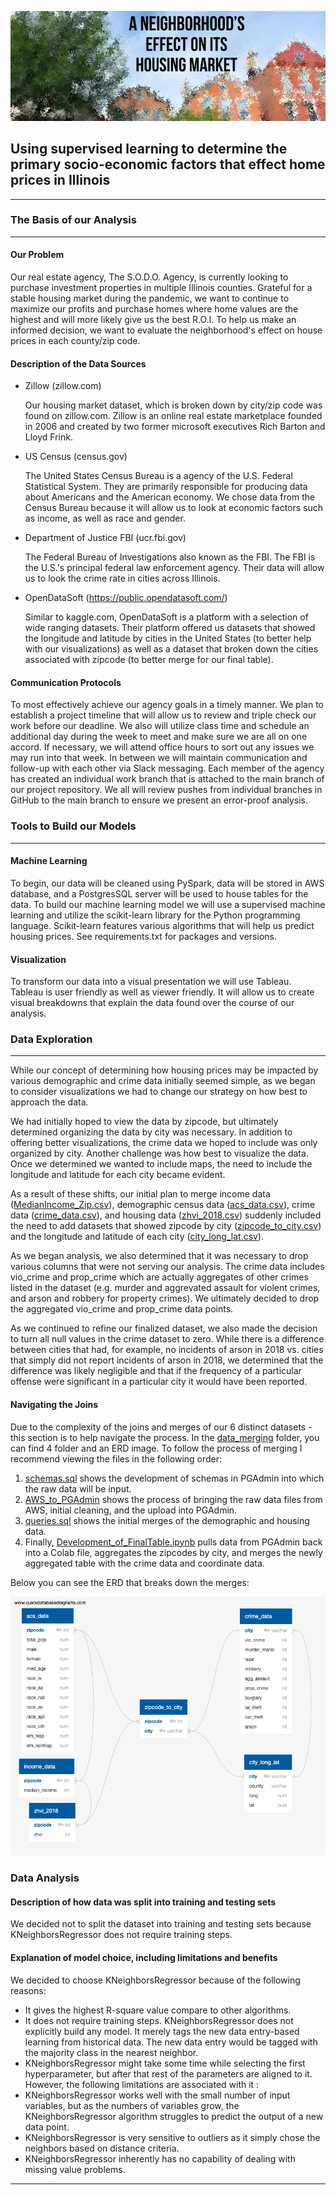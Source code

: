 ![Title Image](resources/title_image.jpg)

## Using supervised learning to determine the primary socio-economic factors that effect home prices in Illinois
---


### The Basis of our Analysis
***

#### Our Problem
Our real estate agency, The S.O.D.O. Agency, is currently looking to purchase investment properties in multiple Illinois counties. Grateful for a stable housing market during the pandemic, we want to continue to maximize our profits and purchase homes where home values are the highest and will more likely give us the best R.O.I. To help us make an informed decision, we want to evaluate the neighborhood's effect on house prices in each county/zip code.

#### Description of the Data Sources
- Zillow (zillow.com)

  Our housing market dataset, which is broken down by city/zip code was found on zillow.com. Zillow is an online real estate marketplace founded in 2006 and created by two       former microsoft executives Rich Barton and Lloyd Frink.
  
- US Census (census.gov)

  The United States Census Bureau is a agency of the U.S. Federal Statistical System. They are primarily responsible for producing data about Americans and the American           economy. We chose data from the Census Bureau because it will allow us to look at economic factors such as income, as well as race and gender.
  
- Department of Justice FBI (ucr.fbi.gov)

  The Federal Bureau of Investigations also known as the FBI. The FBI is the U.S.'s principal federal law enforcement agency. Their data will allow us to look the crime rate in cities across Illinois. 
  
- OpenDataSoft (https://public.opendatasoft.com/)

  Similar to kaggle.com, OpenDataSoft is a platform with a selection of wide ranging datasets. Their platform offered us datasets that showed the longitude and latitude by cities in the United States (to better help with our visualizations) as well as a dataset that broken down the cities associated with zipcode (to better merge for our final table).
  
  
  
#### Communication Protocols
To most effectively achieve our agency goals in a timely manner. We plan to establish a project timeline that will allow us to review and triple check our work before our deadline. We also will utilize class time and schedule an additional day during the week to meet and make sure we are all on one accord. If necessary, we will attend office hours to sort out any issues we may run into that week. In between we will maintain communication and follow-up with each other via Slack messaging. 
Each member of the agency has created an individual work branch that is attached to the main branch of our project repository. We all will review pushes from individual branches in GitHub to the main branch to ensure we present an error-proof analysis.



### Tools to Build our Models 
***

#### Machine Learning
To begin, our data will be cleaned using PySpark, data will be stored in AWS database, and a PostgresSQL server will be used to house tables for the data. To build our machine learning model we will use a supervised machine learning and utilize the scikit-learn library for the Python programming language. Scikit-learn features various algorithms that will help us predict housing prices. See requirements.txt for packages and versions.

#### Visualization 
To transform our data into a visual presentation we will use Tableau. Tableau is user friendly as well as viewer friendly. It will allow us to create visual breakdowns that explain the data found over the course of our analysis. 

### Data Exploration
***
While our concept of determining how housing prices may be impacted by various demographic and crime data initially seemed simple, as we began to consider visualizations we had to change our strategy on how best to approach the data.

We had initially hoped to view the data by zipcode, but ultimately determined organizing the data by city was necessary. In addition to offering better visualizations, the crime data we hoped to include was only organized by city. Another challenge was how best to visualize the data. Once we determined we wanted to include maps, the need to include the longitude and latitude for each city became evident.

As a result of these shifts, our initial plan to merge income data ([MedianIncome_Zip.csv](https://github.com/sonjaynicolay/Final_Project/blob/liviblocker/raw_data/MedianIncome_Zip.csv)), demographic census data ([acs_data.csv](https://github.com/sonjaynicolay/Final_Project/blob/liviblocker/raw_data/acs_data.csv)), crime data ([crime_data.csv](https://github.com/sonjaynicolay/Final_Project/blob/liviblocker/raw_data/crime_data.csv)), and housing data ([zhvi_2018.csv](https://github.com/sonjaynicolay/Final_Project/blob/liviblocker/raw_data/zhvi_2018.csv)) suddenly included the need to add datasets that showed zipcode by city ([zipcode_to_city.csv](https://github.com/sonjaynicolay/Final_Project/blob/liviblocker/raw_data/zipcode_to_city.csv)) and the longitude and latitude of each city ([city_long_lat.csv](https://github.com/sonjaynicolay/Final_Project/blob/liviblocker/raw_data/city_long_lat.csv)).

As we began analysis, we also determined that it was necessary to drop various columns that were not serving our analysis. The crime data includes vio_crime and prop_crime which are actually aggregates of other crimes listed in the dataset (e.g. murder and aggrevated assault for violent crimes, and arson and robbery for property crimes). We ultimately decided to drop the aggregated vio_crime and prop_crime data points.

As we continued to refine our finalized dataset, we also made the decision to turn all null values in the crime dataset to zero. While there is a difference between cities that had, for example, no incidents of arson in 2018 vs. cities that simply did not report incidents of arson in 2018, we determined that the difference was likely negligible and that if the frequency of a particular offense were significant in a particular city it would have been reported.

#### Navigating the Joins
Due to the complexity of the joins and merges of our 6 distinct datasets - this section is to help navigate the process. In the [data_merging](https://github.com/sonjaynicolay/Final_Project/tree/liviblocker/data_merging) folder, you can find 4 folder and an ERD image. To follow the process of merging I recommend viewing the files in the following order:
1. [schemas.sql](https://github.com/sonjaynicolay/Final_Project/blob/liviblocker/data_merging/schemas.sql) shows the development of schemas in PGAdmin into which the raw data will be input.
2. [AWS_to_PGAdmin](https://github.com/sonjaynicolay/Final_Project/blob/liviblocker/data_merging/AWS_to_PGAdmin.ipynb) shows the process of bringing the raw data files from AWS, initial cleaning, and the upload into PGAdmin.
3. [queries.sql](https://github.com/sonjaynicolay/Final_Project/blob/liviblocker/data_merging/queries.sql) shows the initial merges of the demographic and housing data.
4. Finally, [Development_of_FinalTable.ipynb](https://github.com/sonjaynicolay/Final_Project/blob/liviblocker/data_merging/Development_of_FinalTable.ipynb) pulls data from PGAdmin back into a Colab file, aggregates the zipcodes by city, and merges the newly aggregated table with the crime data and coordinate data.

Below you can see the ERD that breaks down the merges:

<p align="center">
  <img src="https://github.com/sonjaynicolay/Final_Project/blob/liviblocker/data_merging/ERD.png" width="600" />
</p>

### Data Analysis

#### Description of how data was split into training and testing sets 
We decided not to split the dataset into training and testing sets because KNeighborsRegressor does not require training steps.
#### Explanation of model choice, including limitations and benefits 
We decided to choose KNeighborsRegressor because of the following reasons:
-	It gives the highest R-square value compare to other algorithms. 
-	It does not require training steps. KNeighborsRegressor does not explicitly build any model. It merely tags the new data entry-based learning from historical data. The new data entry would be tagged with the majority class in the nearest neighbor.
-	KNeighborsRegressor might take some time while selecting the first hyperparameter, but after that rest of the parameters are aligned to it.
However, the following limitations are associated with it :
-	KNeighborsRegressor works well with the small number of input variables, but as the numbers of variables grow, the KNeighborsRegressor algorithm struggles to predict the output of a new data point.
-	KNeighborsRegressor is very sensitive to outliers as it simply chose the neighbors based on distance criteria.
-	KNeighborsRegressor inherently has no capability of dealing with missing value problems.

***

